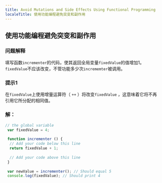 ```yaml
---
title: Avoid Mutations and Side Effects Using Functional Programming
localeTitle: 使用功能编程避免突变和副作用
---
```

## 使用功能编程避免突变和副作用

### 问题解释

填写函数`incrementer`的代码，使其返回全局变量`fixedValue`的值增加1。 `fixedValue`不应该改变，不管功能多少次`incrememter`被调用。

### 提示1

在`fixedValue`上使用增量运算符（ `++` ）将改变`fixedValue` ，这意味着它将不再引用它所分配的相同值。

### 解：

```javascript
// the global variable 
 var fixedValue = 4; 
 
 function incrementer () { 
  // Add your code below this line 
  return fixedValue + 1; 
 
  // Add your code above this line 
 } 
 
 var newValue = incrementer(); // Should equal 5 
 console.log(fixedValue); // Should print 4 

```